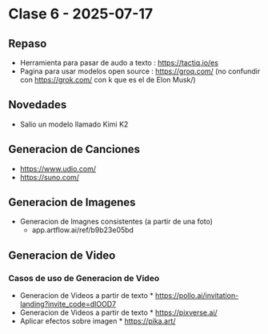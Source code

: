 # Clase 6 - 2025-07-17

## Repaso

* Herramienta para pasar de audo a texto : https://tactiq.io/es
* Pagina para usar modelos open source : https://groq.com/ (no confundir con https://grok.com/ con k que es el de Elon Musk/)

## Novedades

* Salio un modelo llamado Kimi K2 

## Generacion de Canciones

* https://www.udio.com/
* https://suno.com/

## Generacion de Imagenes

* Generacion de Imagnes consistentes (a partir de una foto)
     * app.artflow.ai/ref/b9b23e05bd

## Generacion de Video

### Casos de uso de Generacion de Video

* Generacion de Videos a partir de texto
      * https://pollo.ai/invitation-landing?invite_code=dIOOD7
* Generacion de Videos a partir de texto
      * https://pixverse.ai/
* Aplicar efectos sobre imagen
      * https://pika.art/
   
